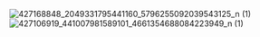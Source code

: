 ![427168848_2049331795441160_5796255092039543125_n (1)](https://github.com/tienhuy2004/h-iluonng2002/assets/160500659/3b8fb524-8d48-4614-bf98-d6499b7977d5)
![427106919_441007981589101_4661354688084223949_n (1)](https://github.com/tienhuy2004/h-iluonng2002/assets/160500659/892e0b6a-5f47-4cf1-82c1-a75df88c2ead)
